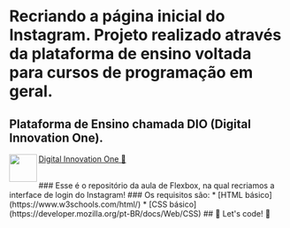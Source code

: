 # Recriando a página inicial do Instagram. Projeto realizado através da plataforma de ensino voltada para cursos de programação em geral.
## Plataforma de Ensino chamada DIO (Digital Innovation One).<br> 
<p><img src="https://github.com/AdennyFernandes/imagens/blob/master/Logo/Logo-Innovation-One-Site.png" width="50" height="50" align="left"> 
<a href="https://digitalinnovation.one/" target="_blank">Digital Innovation One 🚀</a></p><br>
### Esse é o repositório da aula de Flexbox, na qual recriamos a interface de login do Instagram! 
### Os requisitos são:
* [HTML básico](https://www.w3schools.com/html/)
* [CSS básico](https://developer.mozilla.org/pt-BR/docs/Web/CSS)
## 🚀 Let's code! 🚀

